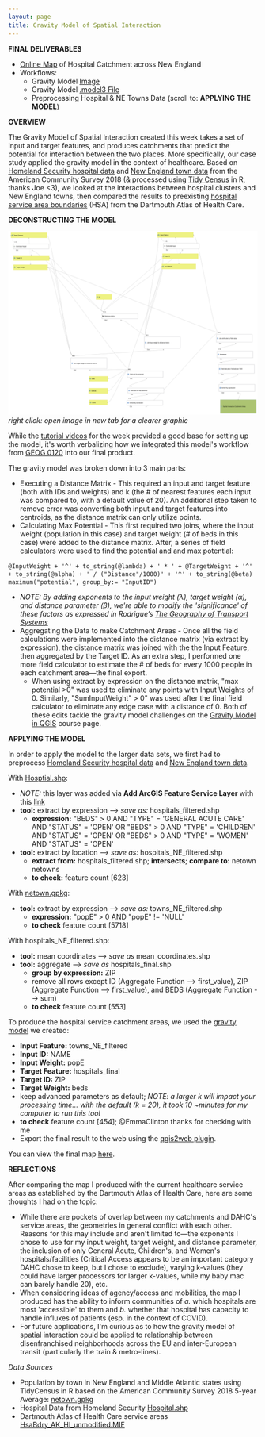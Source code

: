 ```yaml
---
layout: page
title: Gravity Model of Spatial Interaction
---
```


**FINAL DELIVERABLES**
* [Online Map](assets/index.html) of Hospital Catchment across New England
* Workflows:
  * Gravity Model [Image](assets/gravitymodel.png)
  * Gravity Model [.model3 File](assets/gravitymodel.model3)
  * Preprocessing Hospital & NE Towns Data (scroll to: **APPLYING THE MODEL**)

**OVERVIEW**

The Gravity Model of Spatial Interaction created this week takes a set of input and target features, and produces catchments that predict the potential for interaction between the two places. More specifically, our case study applied the gravity model in the context of healthcare. Based on [Homeland Security hospital data](https://hifld-geoplatform.opendata.arcgis.com/datasets/6ac5e325468c4cb9b905f1728d6fbf0f_0) and [New England town data](assets/netown.gpkg) from the American Community Survey 2018 (& processed using [Tidy Census](https://walker-data.com/tidycensus/) in R, thanks Joe <3), we looked at the interactions between hospital clusters and New England towns, then compared the results to preexisting [hospital service area boundaries](https://atlasdata.dartmouth.edu/downloads/supplemental#boundaries) (HSA) from the Dartmouth Atlas of Health Care.

**DECONSTRUCTING THE MODEL**

![gravitymodel workflow](assets/gravitymodel.png)
*right click: open image in new tab for a clearer graphic*

While the [tutorial videos](https://midd.hosted.panopto.com/Panopto/Pages/Sessions/List.aspx#folderID=%22324cb720-6901-48e2-b57a-acdf014ab826%22) for the week provided a good base for setting up the model, it's worth verbalizing how we integrated this model's workflow from [GEOG 0120](https://catalog.middlebury.edu/courses/view/course/course%2FGEOG0120) into our final product.

The gravity model was broken down into 3 main parts:
* Executing a Distance Matrix - This required an input and target feature (both with IDs and weights) and k (the # of nearest features each input was compared to, with a default value of 20). An additional step taken to remove error was converting both input and target features into centroids, as the distance matrix can only utilize points.
* Calculating Max Potential - This first required two joins, where the input weight (population in this case) and target weight (# of beds in this case) were added to the distance matrix. After, a series of field calculators were used to find the potential and and max potential:
```
@InputWeight + '^' + to_string(@lambda) + ' * ' + @TargetWeight + '^' + to_string(@alpha) + ' / ("Distance"/1000)' + '^' + to_string(@beta)
maximum("potential", group_by:= "InputID")
```

  * *NOTE: By adding exponents to the input weight (λ), target weight (α), and distance parameter (β), we're able to modify the 'significance' of these factors as expressed in Rodrigue’s [The Geography of Transport Systems](https://transportgeography.org/contents/methods/spatial-interactions-gravity-model/)*
* Aggregating the Data to make Catchment Areas - Once all the field calculations were implemented into the distance matrix (via extract by expression), the distance matrix was joined with the the Input Feature, then aggregated by the Target ID. As an extra step, I performed one more field calculator to estimate the # of beds for every 1000 people in each catchment area—the final export.
  * When using extract by expression on the distance matrix, "max potential >0" was used to eliminate any points with Input Weights of 0. Similarly, "SumInputWeight" > 0" was used after the final field calculator to eliminate any edge case with a distance of 0. Both of these edits tackle the gravity model challenges on the [Gravity Model in QGIS](https://gis4dev.github.io/lessons/02a_gravitymodel.html) course page.

**APPLYING THE MODEL**

In order to apply the model to the larger data sets, we first had to preprocess [Homeland Security hospital data](https://hifld-geoplatform.opendata.arcgis.com/datasets/6ac5e325468c4cb9b905f1728d6fbf0f_0) and [New England town data](assets/netown.gpkg).

With [Hosptial.shp](assets/Hospitals.shp):
* *NOTE:* this layer was added via **Add ArcGIS Feature Service Layer** with this [link](https://services1.arcgis.com/Hp6G80Pky0om7QvQ/arcgis/rest/services/Hospitals_1/FeatureServer/)
* **tool:** extract by expression --> *save as:* hospitals_filtered.shp
  * **expression:** "BEDS" > 0 AND "TYPE" = 'GENERAL ACUTE CARE' AND "STATUS" = 'OPEN' OR "BEDS" > 0 AND "TYPE" = 'CHILDREN' AND "STATUS" = 'OPEN' OR "BEDS" > 0 AND "TYPE" = 'WOMEN' AND "STATUS" = 'OPEN'
* **tool:** extract by location --> *save as:* hospitals_NE_filtered.shp
  * **extract from:** hospitals_filtered.shp; **intersects**; **compare to:** netown netowns
  * **to check:** feature count [623]

With [netown.gpkg](assets/netown.gpkg):
* **tool:** extract by expression --> *save as:* towns_NE_filtered.shp
  * **expression:** "popE" > 0 AND "popE" != 'NULL'
  * **to check** feature count [5718]

With hospitals_NE_filtered.shp:
* **tool:** mean coordinates --> *save as* mean_coordinates.shp
* **tool:** aggregate --> *save as* hospitals_final.shp
  * **group by expression:** ZIP
  * remove all rows except ID (Aggregate Function --> first_value), ZIP (Aggregate Function --> first_value), and BEDS (Aggregate Function --> sum)
  * **to check** feature count [553]

To produce the hospital service catchment areas, we used the [gravity model](assets/gravitymodel.model3) we created:
* **Input Feature:** towns_NE_filtered
* **Input ID:** NAME
* **Input Weight:** popE
* **Target Feature:** hospitals_final
* **Target ID:** ZIP
* **Target Weight:** beds
* keep advanced parameters as default; *NOTE: a larger k will impact your processing time... with the default (k = 20), it took 10 ~minutes for my computer to run this tool*
* **to check** feature count [454]; @EmmaClinton thanks for checking with me
* Export the final result to the web using the [qgis2web plugin](https://www.qgistutorials.com/en/docs/web_mapping_with_qgis2web.html).

You can view the final map [here](assets/index.html).

**REFLECTIONS**

After comparing the map I produced with the current healthcare service areas as established by the Dartmouth Atlas of Health Care, here are some thoughts I had on the topic:
* While there are pockets of overlap between my catchments and DAHC's service areas, the geometries in general conflict with each other. Reasons for this may include and aren't limited to—the exponents I chose to use for my input weight, target weight, and distance parameter, the inclusion of only General Acute, Children's, and Women's hospitals/facilities (Critical Access appears to be an important category DAHC chose to keep, but I chose to exclude), varying k-values (they could have larger processors for larger k-values, while my baby mac can barely handle 20), etc.
* When considering ideas of agency/access and mobilities, the map I produced has the ability to inform communities of *a.* which hospitals are most 'accessible' to them and *b.* whether that hospital has capacity to handle influxes of patients (esp. in the context of COVID).
* For future applications, I'm curious as to how the gravity model of spatial interaction could be applied to relationship between disenfranchised neighborhoods across the EU and inter-European transit (particularly the train & metro-lines).

*Data Sources*
* Population by town in New England and Middle Atlantic states using TidyCensus in R based on the American Community Survey 2018 5-year Average: [netown.gpkg](assets/netown.gpkg)
* Hospital Data from Homeland Security [Hospital.shp](assets/Hospitals.shp)
* Dartmouth Atlas of Health Care service areas [HsaBdry_AK_HI_unmodified.MIF](assets/hsabound.MIF)
